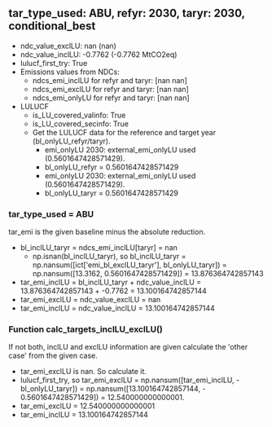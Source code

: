 

## tar_type_used: ABU, refyr: 2030, taryr: 2030, conditional_best
- ndc_value_exclLU: nan (nan)
- ndc_value_inclLU: -0.7762 (-0.7762 MtCO2eq)
- lulucf_first_try: True
- Emissions values from NDCs:
  - ndcs_emi_inclLU for refyr and taryr: [nan nan]
  - ndcs_emi_exclLU for refyr and taryr: [nan nan]
  - ndcs_emi_onlyLU for refyr and taryr: [nan nan]
- LULUCF
  - is_LU_covered_valinfo: True
  - is_LU_covered_secinfo: True
  - Get the LULUCF data for the reference and target year (bl_onlyLU_refyr/taryr).
    - emi_onlyLU 2030: external_emi_onlyLU used (0.5601647428571429).
    - bl_onlyLU_refyr = 0.5601647428571429
    - emi_onlyLU 2030: external_emi_onlyLU used (0.5601647428571429).
    - bl_onlyLU_taryr = 0.5601647428571429
### tar_type_used = ABU
tar_emi is the given baseline minus the absolute reduction.
- bl_inclLU_taryr = ndcs_emi_inclLU[taryr] = nan
  - np.isnan(bl_inclLU_taryr), so bl_inclLU_taryr = np.nansum([ict['emi_bl_exclLU_taryr'], bl_onlyLU_taryr]) = np.nansum([13.3162, 0.5601647428571429]) = 13.876364742857143
- tar_emi_inclLU = bl_inclLU_taryr + ndc_value_inclLU = 13.876364742857143 + -0.7762 = 13.100164742857144
- tar_emi_exclLU = ndc_value_exclLU = nan
- tar_emi_inclLU = ndc_value_inclLU = 13.100164742857144
### Function calc_targets_inclLU_exclLU()
If not both, inclLU and exclLU information are given calculate the 'other case' from the given case.
- tar_emi_exclLU is nan. So calculate it.
- lulucf_first_try, so tar_emi_exclLU = np.nansum([tar_emi_inclLU, -bl_onlyLU_taryr]) = np.nansum([13.100164742857144, - 0.5601647428571429]) = 12.540000000000001.
- tar_emi_exclLU = 12.540000000000001
- tar_emi_inclLU = 13.100164742857144